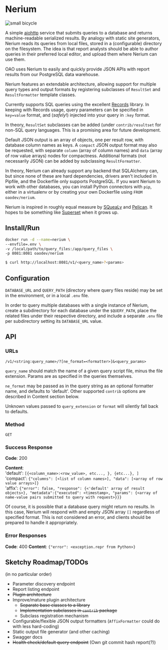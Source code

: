 # Nerium

![small bicycle](https://dl.dropboxusercontent.com/s/7kba2cgrcvuj0hy/nerium-bicycle-sm.jpg)

A simple [aiohttp](https://docs.aiohttp.org/) service that submits queries to a database and returns machine-readable serialized results. By analogy with static site generators, Nerium reads its queries from local files, stored in a (configurable) directory on the filesystem. The idea is that report analysts should be able to author queries in their preferred local editor, and upload them where Nerium can use them.

OAO uses Nerium to easily and quickly provide JSON APIs with report results from our PostgreSQL data warehouse.

Nerium features an extendable architecture, allowing support for multiple query types and output formats by registering subclasses of `ResultSet` and `ResultFormatter` template classes.

Currently supports SQL queries using the excellent [Records](https://github.com/kennethreitz/records) library. In keeping with Records usage, query parameters can be specified in `key=value` format, and (_safely_!) injected into your query in `:key` format. 

In theory, `ResultSet` subclasses can be added (under `contrib/resultset` for non-SQL query languages. This is a promising area for future development.

Default JSON output is an array of objects, one per result row, with database column names as keys. A `compact` JSON output format may also be requested, with separate `column` (array of column names) and `data` (array of row value arrays) nodes for compactness. Additional formats (not necessarily JSON) can be added by subclassing `ResultFormatter`.

In theory, Nerium can already support any backend that SQLAlchemy can, but since none of these are hard dependencies, drivers aren't included in Pipfile, and the Dockerfile only supports PostgreSQL. If you want Nerium to work with other databases, you can install Python connectors with `pip`, either in a virtualenv or by creating your own Dockerfile using `FROM oaodev/nerium`.

Nerium is inspired in roughly equal measure by [SQueaLy](https://hashedin.com/2017/04/24/squealy-intro-how-to-build-customized-dashboard/) and [Pelican](https://blog.getpelican.com/). It hopes to be something like [Superset](https://superset.incubator.apache.org/) when it grows up.

## Install/Run

```bash
docker run -d --name=nerium \
--envfile=.env \
-v /local/path/to/query_files:/app/query_files \
-p 8081:8081 oaodev/nerium

$ curl http://localhost:8081/v1/<query_name>?<params>
```

## Configuration

`DATABASE_URL` and `QUERY_PATH` (directory where query files reside) may be set in the environment, or in a local `.env` file.

In order to query multiple databases with a single instance of Nerium, create a subdirectory for each database under the `$QUERY_PATH`, place the related files under their respective directory, and include a separate `.env` file per subdirectory setting its `DATABASE_URL` value.

## API

### URLs

`/v1/<string:query_name>/?[ne_format=<formatter>]&<query_params>`

`query_name` should match the name of a given query script file, minus the file extension. Params are as specified in the queries themselves.

`ne_format` may be passed as in the query string as an optional formatter name, and defaults to 'default'. Other supported `contrib` options are described in Content section below.

Unknown values passed to `query_extension` or `format` will silently fall back to defaults.

### Method

`GET`

### Success Response

**Code**: 200

**Content**:  
'default': `[{<column_name>:<row_value>, etc..., }, {etc...}, ]`  
'compact': `{"columns": [<list of column names>], "data": [<array of row value arrays>]}`  
'affix': `{"error": false, "response": {<'default' array of result objects>}, "metadata":{"executed": <timestamp>, "params": {<array of name-value pairs submitted to query with request>}}}`

Of course, it is possible that a database query might return no results. In this case, Nerium will respond with and empty JSON array `[]` regardless of specified format. This is not considered an error, and clients should be prepared to handle it appropriately.

### Error Responses

**Code**: 400
**Content**: `{"error": <exception.repr from Python>}`

## Sketchy Roadmap/TODOs

(in no particular order)

- Parameter discovery endpoint
- Report listing endpoint
- ~~Plugin architecture~~
- Improve/mature plugin architecture
    - ~~Separate base classes to a library~~
    - ~~Implementation subclasses in `contrib` package~~
    - Subclass registration mechanism
- Configurable/flexible JSON output formatters (`AffixFormatter` could do with less hard-coding)
- Static output file generator (and other caching)
- Swagger docs
- ~~Health check/default query endpoint~~ (Own git commit hash report(?))
